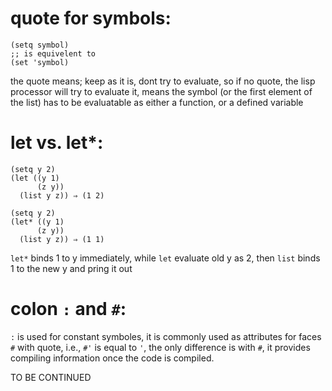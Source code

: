 <!-- 
.. title: elisp notes1
.. slug: elisp-notes1
.. date: 2016-06-13 10:15:28 UTC
.. tags: emacs, elisp
.. category: programming 
.. link: 
.. description: 
.. type: text
-->

# quote for symbols:

```elisp
(setq symbol)
;; is equivelent to
(set 'symbol)
```
the quote means; keep as it is, dont try to evaluate, so if no quote, the lisp processor will try to evaluate it, means the symbol (or the first element of the list) has to be evaluatable as either a function, or a defined variable

# let vs. let*:
```elisp
(setq y 2)
(let ((y 1)
      (z y))
  (list y z)) ⇒ (1 2)

(setq y 2)
(let* ((y 1)
      (z y))
  (list y z)) ⇒ (1 1)
```

`let*` binds 1 to y immediately, while `let` evaluate old y as 2, then `list` binds 1 to the new y and pring it out 


# colon `:` and `#`:

`:` is used for constant symboles, it is commonly used as attributes for faces 
`#` with quote, i.e., `#'` is equal to `'`, the only difference is with `#`, it provides compiling information once the code is compiled.


TO BE CONTINUED
